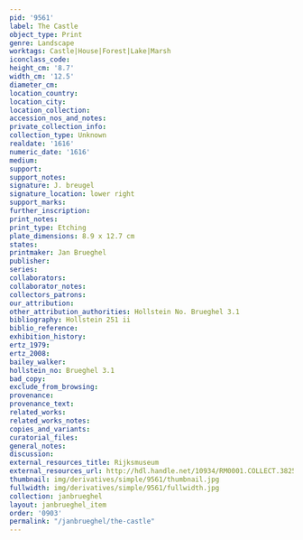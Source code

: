 ```yaml
---
pid: '9561'
label: The Castle
object_type: Print
genre: Landscape
worktags: Castle|House|Forest|Lake|Marsh
iconclass_code:
height_cm: '8.7'
width_cm: '12.5'
diameter_cm:
location_country:
location_city:
location_collection:
accession_nos_and_notes:
private_collection_info:
collection_type: Unknown
realdate: '1616'
numeric_date: '1616'
medium:
support:
support_notes:
signature: J. breugel
signature_location: lower right
support_marks:
further_inscription:
print_notes:
print_type: Etching
plate_dimensions: 8.9 x 12.7 cm
states:
printmaker: Jan Brueghel
publisher:
series:
collaborators:
collaborator_notes:
collectors_patrons:
our_attribution:
other_attribution_authorities: Hollstein No. Brueghel 3.1
bibliography: Hollstein 251 ii
biblio_reference:
exhibition_history:
ertz_1979:
ertz_2008:
bailey_walker:
hollstein_no: Brueghel 3.1
bad_copy:
exclude_from_browsing:
provenance:
provenance_text:
related_works:
related_works_notes:
copies_and_variants:
curatorial_files:
general_notes:
discussion:
external_resources_title: Rijksmuseum
external_resources_url: http://hdl.handle.net/10934/RM0001.COLLECT.38251
thumbnail: img/derivatives/simple/9561/thumbnail.jpg
fullwidth: img/derivatives/simple/9561/fullwidth.jpg
collection: janbrueghel
layout: janbrueghel_item
order: '0903'
permalink: "/janbrueghel/the-castle"
---
```

